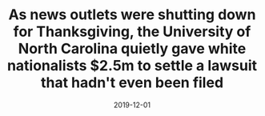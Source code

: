 ---
title: As news outlets were shutting down for Thanksgiving, the University of North Carolina quietly gave white nationalists $2.5m to settle a lawsuit that hadn't even been filed
date: 2019-12-01
source: BoingBoing
link: https://boingboing.net/2019/12/01/klan-museum-by-unc.html
cases:
 - sham-settlement
---